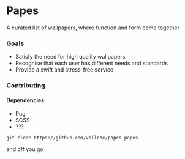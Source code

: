 # Papes

A curated list of wallpapers, where function and form come together

### Goals

* Satisfy the need for high quality wallpapers
* Recognise that each user has different needs and standards
* Provide a swift and stress-free service

### Contributing

#### Dependencies

* Pug
* SCSS
* ???

`git clone https://github.com/vallode/papes papes`

and off you go